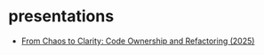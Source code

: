 # presentations

* [From Chaos to Clarity: Code Ownership and Refactoring (2025)](https://philippfrom.me/presentations/2025-code-ownership-refactoring)
